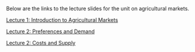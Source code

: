 Below are the links to the lecture slides for the unit on agricultural markets.

[Lecture 1: Introduction to Agricultural Markets](https://davidubilava.com/agmarkets_slides/01-Intro.html)

[Lecture 2: Preferences and Demand](https://davidubilava.com/agmarkets_slides/02-Demand.html)

[Lecture 2: Costs and Supply](https://davidubilava.com/agmarkets_slides/03-Supply.html)